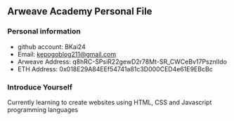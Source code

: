 ## Arweave Academy Personal File

### Personal information

- github account: BKai24
- Email: kepogoblog211@gmail.com
- Arweave Address: q8hRC-SPsiR22gewD2r78Mt-SR_CWCeBv17PsznlIdo
- ETH Address: 0x018E29A84EEf54741a81c3D000CED4e61E9EBcBc


### Introduce Yourself
Currently learning to create websites using HTML, CSS and Javascript programming languages